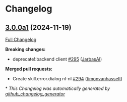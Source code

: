 # Changelog

## [3.0.0a1](https://github.com/OpenVoiceOS/OVOS-workshop/tree/3.0.0a1) (2024-11-19)

[Full Changelog](https://github.com/OpenVoiceOS/OVOS-workshop/compare/2.4.4...3.0.0a1)

**Breaking changes:**

- deprecate!:backend client [\#295](https://github.com/OpenVoiceOS/OVOS-workshop/pull/295) ([JarbasAl](https://github.com/JarbasAl))

**Merged pull requests:**

- Create skill.error.dialog nl-nl [\#294](https://github.com/OpenVoiceOS/OVOS-workshop/pull/294) ([timonvanhasselt](https://github.com/timonvanhasselt))



\* *This Changelog was automatically generated by [github_changelog_generator](https://github.com/github-changelog-generator/github-changelog-generator)*
